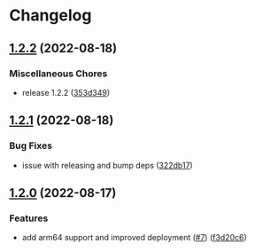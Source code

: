 # Changelog

## [1.2.2](https://github.com/cobraz/xlsx-mxlookup/compare/v1.2.1...v1.2.2) (2022-08-18)


### Miscellaneous Chores

* release 1.2.2 ([353d349](https://github.com/cobraz/xlsx-mxlookup/commit/353d3497857c3339410681b765671bb59ced5046))

## [1.2.1](https://github.com/cobraz/xlsx-mxlookup/compare/v1.2.0...v1.2.1) (2022-08-18)


### Bug Fixes

* issue with releasing and bump deps ([322db17](https://github.com/cobraz/xlsx-mxlookup/commit/322db17ff1b831fb380e0189e17f1368547fc173))

## [1.2.0](https://github.com/cobraz/xlsx-mxlookup/compare/v1.1.1...v1.2.0) (2022-08-17)


### Features

* add arm64 support and improved deployment ([#7](https://github.com/cobraz/xlsx-mxlookup/issues/7)) ([f3d20c6](https://github.com/cobraz/xlsx-mxlookup/commit/f3d20c646b68e852399f3626953af4bb8adca498))

